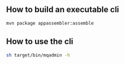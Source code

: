 ## How to build an executable cli
```bash
mvn package appassembler:assemble
```

## How to use the cli
```bash
sh target/bin/mqadmin -h
```